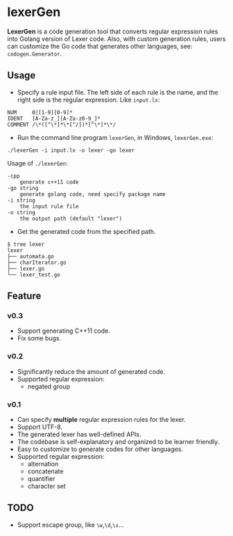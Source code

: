 # lexerGen

**LexerGen** is a code generation tool that converts regular expression rules into Golang version of Lexer code. Also, with custom generation rules, users can customize the Go code that generates other languages, see: `codogen.Generator`.

## Usage

- Specify a rule input file. The left side of each rule is the name, and the right side is the regular expression. Like 
`input.lx`:
```text
NUM     0|[1-9][0-9]*
IDENT   [A-Za-z_][A-Za-z0-9_]*
COMMENT /\*([^\*]*\*[^/])*[^\*]*\*/
``` 

- Run the command line program `lexerGen`, in Windows, `lexerGen.exe`:
```shell
./lexerGen -i input.lx -o lexer -go lexer
```
Usage of `./lexerGen`:
```text
-cpp
    generate c++11 code
-go string
    generate golang code, need specify package name
-i string
    the input rule file
-o string
    the output path (default "lexer")
```

- Get the generated code from the specified path.
```
$ tree lexer
lexer
├── automata.go
├── charIterator.go
├── lexer.go
└── lexer_test.go
```

## Feature

### v0.3

- Support generating C++11 code.
- Fix some bugs.

### v0.2

- Significantly reduce the amount of generated code.
- Supported regular expression:
    - negated group


### v0.1

- Can specify **multiple** regular expression rules for the lexer.
- Support UTF-8.
- The generated lexer has well-defined APIs.
- The codebase is self-explanatory and organized to be learner friendly.
- Easy to customize to generate codes for other languages.
- Supported regular expression:
    - alternation
    - concatenate
    - quantifier
    - character set

## TODO

- Support escape group, like `\w`,`\d`,`\s`...
